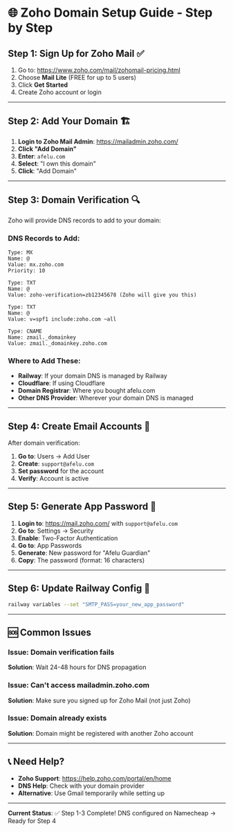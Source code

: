 # 🌐 Zoho Domain Setup Guide - Step by Step

## Step 1: Sign Up for Zoho Mail ✅

1. Go to: <https://www.zoho.com/mail/zohomail-pricing.html>
2. Choose **Mail Lite** (FREE for up to 5 users)
3. Click **Get Started**
4. Create Zoho account or login

---

## Step 2: Add Your Domain 🏗️

1. **Login to Zoho Mail Admin**: <https://mailadmin.zoho.com/>
2. **Click "Add Domain"**
3. **Enter**: `afelu.com`
4. **Select**: "I own this domain"
5. **Click**: "Add Domain"

---

## Step 3: Domain Verification 🔍

Zoho will provide DNS records to add to your domain:

### **DNS Records to Add:**

```
Type: MX
Name: @
Value: mx.zoho.com
Priority: 10

Type: TXT  
Name: @
Value: zoho-verification=zb12345678 (Zoho will give you this)

Type: TXT
Name: @  
Value: v=spf1 include:zoho.com ~all

Type: CNAME
Name: zmail._domainkey
Value: zmail._domainkey.zoho.com
```

### **Where to Add These:**

- **Railway**: If your domain DNS is managed by Railway
- **Cloudflare**: If using Cloudflare
- **Domain Registrar**: Where you bought afelu.com
- **Other DNS Provider**: Wherever your domain DNS is managed

---

## Step 4: Create Email Accounts 📧

After domain verification:

1. **Go to**: Users → Add User
2. **Create**: `support@afelu.com`
3. **Set password** for the account
4. **Verify**: Account is active

---

## Step 5: Generate App Password 🔐

1. **Login to**: <https://mail.zoho.com/> with `support@afelu.com`
2. **Go to**: Settings → Security
3. **Enable**: Two-Factor Authentication
4. **Go to**: App Passwords
5. **Generate**: New password for "Afelu Guardian"
6. **Copy**: The password (format: 16 characters)

---

## Step 6: Update Railway Config 🚀

```bash
railway variables --set "SMTP_PASS=your_new_app_password"
```

---

## 🆘 Common Issues

### Issue: Domain verification fails

**Solution**: Wait 24-48 hours for DNS propagation

### Issue: Can't access mailadmin.zoho.com  

**Solution**: Make sure you signed up for Zoho Mail (not just Zoho)

### Issue: Domain already exists

**Solution**: Domain might be registered with another Zoho account

---

## 📞 Need Help?

- **Zoho Support**: <https://help.zoho.com/portal/en/home>
- **DNS Help**: Check with your domain provider
- **Alternative**: Use Gmail temporarily while setting up

---

**Current Status**: ✅ Step 1-3 Complete! DNS configured on Namecheap → Ready for Step 4
